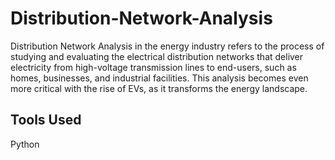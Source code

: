 # Distribution-Network-Analysis
Distribution Network Analysis in the energy industry refers to the process of studying and evaluating the electrical distribution networks that deliver electricity from high-voltage transmission lines to end-users, such as homes, businesses, and industrial facilities. This analysis becomes even more critical with the rise of EVs, as it transforms the energy landscape. 
## Tools Used
Python
